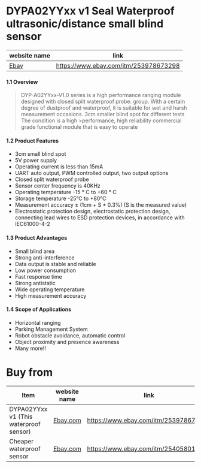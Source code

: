 # DYPA02YYxx v1 Seal Waterproof ultrasonic/distance small blind sensor
| website name | link |
| ------ | ------ |
| [Ebay](https://www.ebay.com/itm/253978673298) | https://www.ebay.com/itm/253978673298|

#### 1.1 Overview

> DYP-A02YYxx-V1.0 series is a high performance ranging module designed with closed split waterproof  probe. group. With a certain degree of dustproof and waterproof, it is suitable for wet and harsh  measurement occasions. 3cm smaller blind spot for different tests The condition is a high >performance, high reliability commercial grade functional module that is easy to operate

#### 1.2 Product Features

*  3cm small blind spot
*  5V power supply
*  Operating current is less than 15mA
*  UART auto output, PWM controlled output, two output options
*  Closed split waterproof probe
*  Sensor center frequency is 40KHz
*  Operating temperature -15 ° C to +60 ° C 
*  Storage temperature -25°C to +80°C
*  Measurement accuracy ± (1cm + S * 0.3%) (S is the measured value)
*  Electrostatic protection design, electrostatic protection design, connecting lead wires to ESD protection devices, in accordance with IEC61000-4-2

#### 1.3 Product Advantages

* Small blind area 
* Strong anti-interference 
* Data output is stable and reliable 
* Low power consumption 
* Fast response time 
* Strong antistatic 
* Wide operating temperature 
* High measurement accuracy
 
#### 1.4 Scope of Applications

* Horizontal ranging 
* Parking Management System 
* Robot obstacle avoidance, automatic control 
* Object proximity and presence awareness
* Many more!!


# Buy from

| Item | website name | link |
| ------ | ------ | ------ |
| DYPA02YYxx v1 (This waterproof sensor)| [Ebay.com](https://www.ebay.com/itm/253978673298) | https://www.ebay.com/itm/253978673298|
| Cheaper waterproof sensor| [Ebay.com](https://www.ebay.com/itm/254058015473) | https://www.ebay.com/itm/254058015473|